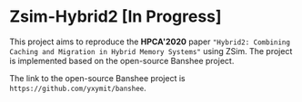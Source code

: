 # Zsim-Hybrid2 [In Progress]

This project aims to reproduce the **HPCA'2020** paper `"Hybrid2: Combining Caching and Migration in Hybrid Memory Systems"` using ZSim. The project is implemented based on the open-source Banshee project. 

The link to the open-source Banshee project is `https://github.com/yxymit/banshee`.
